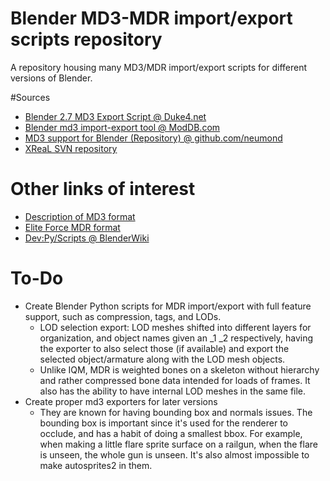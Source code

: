 # Blender MD3-MDR import/export scripts repository
A repository housing many MD3/MDR import/export scripts for different versions of Blender.

#Sources
* [Blender 2.7 MD3 Export Script @ Duke4.net](https://forums.duke4.net/topic/5358-blender-27-md3-export-script/)
* [Blender md3 import-export tool @ ModDB.com](https://www.moddb.com/games/quake-iii-arena/downloads/blender-md3-import-export-tool)
* [MD3 support for Blender (Repository) @ github\.com/neumond](https://github.com/neumond/blender-md3)
* [XReaL SVN repository](https://sourceforge.net/p/xreal/svn/HEAD/tree/trunk/xreal/blender/blender-2.49/)

# Other links of interest
* [Description of MD3 format](http://www.icculus.org/homepages/phaethon/q3a/formats/md3format.html)
* [Elite Force MDR format](http://forums.ubergames.net/topic/2299-elite-force-mdr-format/)
* [Dev:Py/Scripts @ BlenderWiki](https://en.blender.org/index.php/Dev:Py/Scripts)

# To-Do
* Create Blender Python scripts for MDR import/export with full feature support, such as compression, tags, and LODs.
  * LOD selection export: LOD meshes shifted into different layers for organization, and object names given an _1 _2 respectively, having the exporter to also select those (if available) and export the selected object/armature along with the LOD mesh objects.
  * Unlike IQM, MDR is weighted bones on a skeleton without hierarchy and rather compressed bone data intended for loads of frames. It also has the ability to have internal LOD meshes in the same file.
* Create proper md3 exporters for later versions
  * They are known for having bounding box and normals issues. The bounding box is important since it's used for the renderer to occlude, and has a habit of doing a smallest bbox. For example, when making a little flare sprite surface on a railgun, when the flare is unseen, the whole gun is unseen. It's also almost impossible to make autosprites2 in them.
  
